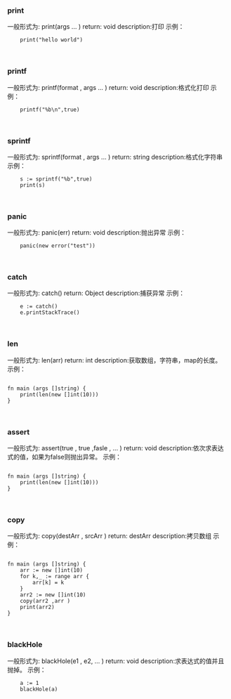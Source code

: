 ### **print**
一般形式为: print(args ... )
return: void 
description:打印
示例：
~~~
	print("hello world")
~~~
<br/>


### **printf**
一般形式为: printf(format , args ... )
return: void 
description:格式化打印
示例：
~~~
	printf("%b\n",true)
~~~
<br/>


### **sprintf**
一般形式为: sprintf(format , args ... )
return: string 
description:格式化字符串
示例：
~~~
	s := sprintf("%b",true)
    print(s)
~~~

<br/>

### **panic**
一般形式为: panic(err)
return: void 
description:抛出异常
示例：
~~~
	panic(new error("test"))
~~~



<br/>

### **catch**
一般形式为: catch()
return: Object 
description:捕获异常
示例：
~~~
	e := catch()
    e.printStackTrace()
~~~

<br/>

### **len**
一般形式为: len(arr)
return: int
description:获取数组，字符串，map的长度。
示例：
~~~

fn main (args []string) {
	print(len(new []int(10)))
}

~~~


<br/>

### **assert**
一般形式为: assert(true , true ,fasle , ...  )
return: void
description:依次求表达式的值，如果为false则抛出异常。
示例： 
~~~

fn main (args []string) {
	print(len(new []int(10)))
}

~~~

<br/>

### **copy**
一般形式为: copy(destArr , srcArr ) 
return:  destArr
description:拷贝数组
示例： 
~~~

fn main (args []string) {
	arr := new []int(10)
	for k,_ := range arr {
		arr[k] = k
	}
	arr2 := new []int(10)
	copy(arr2 ,arr )
	print(arr2)
}

~~~

<br/>

### **blackHole**
一般形式为: blackHole(e1 , e2, ...  ) 
return:  void
description:求表达式的值并且抛掉。
示例： 
~~~
    a := 1
    blackHole(a)
~~~

